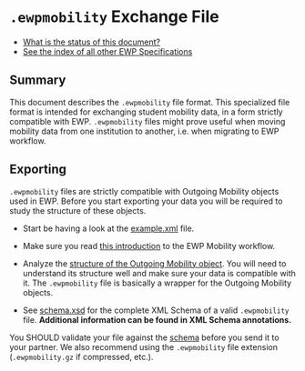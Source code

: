 `.ewpmobility` Exchange File
============================

* [What is the status of this document?][statuses]
* [See the index of all other EWP Specifications][develhub]


Summary
-------

This document describes the `.ewpmobility` file format. This specialized file
format is intended for exchanging student mobility data, in a form strictly
compatible with EWP. `.ewpmobility` files might prove useful when moving
mobility data from one institution to another, i.e. when migrating to EWP
workflow.


Exporting
---------

`.ewpmobility` files are strictly compatible with Outgoing Mobility objects
used in EWP. Before you start exporting your data you will be required to study
the structure of these objects.

 * Start be having a look at the [example.xml](example.xml) file.

 * Make sure you read [this introduction][mobility-workflow] to the EWP
   Mobility workflow.

 * Analyze the [structure of the Outgoing Mobility
   object](https://github.com/erasmus-without-paper/ewp-specs-api-omobilities/blob/stable-v1/response.xsd).
   You will need to understand its structure well and make sure your data is
   compatible with it. The `.ewpmobility` file is basically a wrapper for the
   Outgoing Mobility objects.

 * See [schema.xsd](schema.xsd) for the complete XML Schema of a valid
   `.ewpmobility` file. **Additional information can be found in XML Schema
   annotations.**

You SHOULD validate your file against the [schema](schema.xsd) before you send
it to your partner. We also recommend using the `.ewpmobility` file extension
(`.ewpmobility.gz` if compressed, etc.).


[develhub]: http://developers.erasmuswithoutpaper.eu/
[statuses]: https://github.com/erasmus-without-paper/ewp-specs-management#statuses
[registry-spec]: https://github.com/erasmus-without-paper/ewp-specs-api-registry
[discovery-api]: https://github.com/erasmus-without-paper/ewp-specs-api-discovery
[echo]: https://github.com/erasmus-without-paper/ewp-specs-api-echo
[error-handling]: https://github.com/erasmus-without-paper/ewp-specs-architecture#error-handling
[institutions-api]: https://github.com/erasmus-without-paper/ewp-specs-api-institutions
[mobility-workflow]: https://github.com/erasmus-without-paper/ewp-specs-mobility-flowcharts#common-workflow
